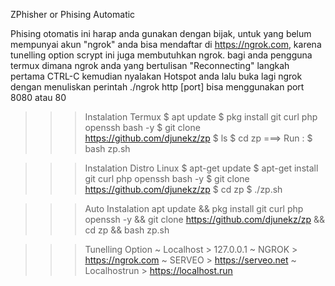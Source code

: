 ZPhisher or Phising Automatic

Phising otomatis ini harap anda gunakan dengan bijak, untuk yang belum mempunyai akun "ngrok" anda bisa mendaftar di https://ngrok.com, karena tunelling option scrypt ini juga membutuhkan ngrok.
bagi anda pengguna termux dimana ngrok anda yang bertulisan "Reconnecting" langkah pertama CTRL-C kemudian nyalakan Hotspot anda lalu buka lagi ngrok dengan menuliskan perintah ./ngrok http [port] bisa menggunakan port 8080 atau 80

>>>Instalation Termux
$ apt update
$ pkg install git curl php openssh bash -y
$ git clone https://github.com/djunekz/zp
$ ls
$ cd zp
===> Run : $ bash zp.sh

>>>Instalation Distro Linux
$ apt-get update
$ apt-get install git curl php openssh bash -y
$ git clone https://github.com/djunekz/zp
$ cd zp
$ ./zp.sh

>>>Auto Instalation
apt update && pkg install git curl php openssh -y && git clone https://github.com/djunekz/zp && cd zp && bash zp.sh

>>>Tunelling Option
~ Localhost > 127.0.0.1
~ NGROK > https://ngrok.com
~ SERVEO > https://serveo.net
~ Localhostrun > https://localhost.run

